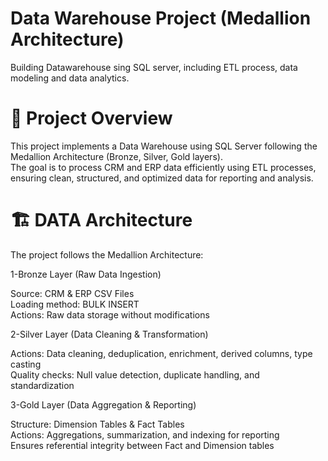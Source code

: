 # Data Warehouse Project (Medallion Architecture)
Building Datawarehouse sing SQL server, including ETL process, data modeling and data analytics.


# 📌 Project Overview

This project implements a Data Warehouse using SQL Server following the Medallion Architecture (Bronze, Silver, Gold layers).  
The goal is to process CRM and ERP data efficiently using ETL processes, ensuring clean, structured, and optimized data for reporting and analysis.

# 🏗️ DATA Architecture

The project follows the Medallion Architecture:

1-Bronze Layer (Raw Data Ingestion)

Source: CRM & ERP CSV Files  
Loading method: BULK INSERT  
Actions: Raw data storage without modifications  

2-Silver Layer (Data Cleaning & Transformation)  

Actions: Data cleaning, deduplication, enrichment, derived columns, type casting  
Quality checks: Null value detection, duplicate handling, and standardization  

3-Gold Layer (Data Aggregation & Reporting)  

Structure: Dimension Tables & Fact Tables  
Actions: Aggregations, summarization, and indexing for reporting  
Ensures referential integrity between Fact and Dimension tables  
